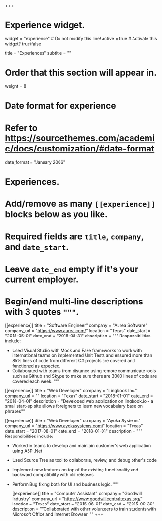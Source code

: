 +++
# Experience widget.
widget = "experience"  # Do not modify this line!
active = true  # Activate this widget? true/false

title = "Experiences"
subtitle = ""

# Order that this section will appear in.
weight = 8

# Date format for experience
#   Refer to https://sourcethemes.com/academic/docs/customization/#date-format
date_format = "January 2006"

# Experiences.
#   Add/remove as many `[[experience]]` blocks below as you like.
#   Required fields are `title`, `company`, and `date_start`.
#   Leave `date_end` empty if it's your current employer.
#   Begin/end multi-line descriptions with 3 quotes `"""`.
[[experience]]
  title = "Software Engineer"
  company = "Aurea Software"
  company_url = "https://www.aurea.com/"
  location = "Texas"
  date_start = "2018-05-01"
  date_end = "2018-08-31"
  description = """
  Responsibilities include:

  * Used Visual Studio with Mock and Fake frameworks to work with international teams on
implemented Unit Tests and ensured more than 85% lines of code from different C# projects are
covered and functioned as expected.
  * Collaborated with teams from distance using remote communicate tools such as Github and Skype
to make sure there are 3000 lines of code are covered each week.
  """

[[experience]]
  title = "Web Developer"
  company = "Lingbook Inc."
  company_url = ""
  location = "Texas"
  date_start = "2018-01-01"
  date_end = "2018-04-01"
  description = "Developed web application on lingbook.io - a small start-up site allows foreigners to learn new vocabulary base on phrases""

[[experience]]
  title = "Web Developer"
  company = "Ayoka Systems"
  company_url = "https://www.ayokasystems.com/"
  location = "Texas"
  date_start = "2017-08-01"
  date_end = "2018-01-01"
  description = """
  Responsibilities include:

* Worked in teams to develop and maintain customer's web application using ASP .Net
* Used Source Tree as tool to collaborate, review, and debug other's code
* Implement new features on top of the existing functionality and backward compatibility
with old releases
* Perform Bug fixing both for UI and business logic.
    """

  [[experience]]
    title = "Computer Assistant"
    company = "Goodwill Industry"
    company_url = "https://www.goodwillcentraltexas.org/"
    location = "Texas"
    date_start = "2015-06-01"
    date_end = "2015-09-30"
    description = ""Collaborated with other volunteers to train students with Microsoft Office and Internet Browser. ""
+++
